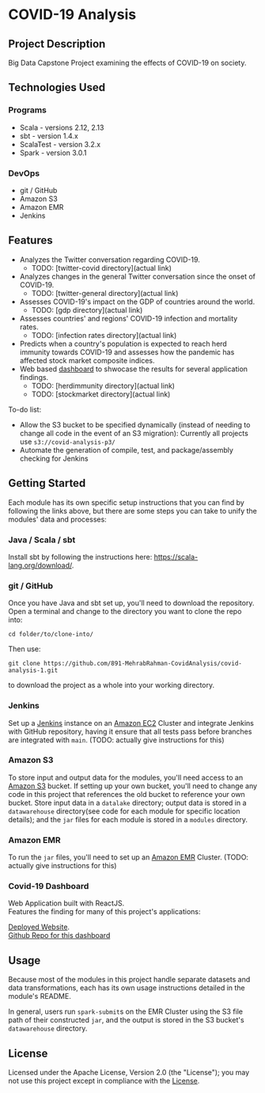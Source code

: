 # COVID-19 Analysis
## Project Description

Big Data Capstone Project examining the effects of COVID-19 on society.

## Technologies Used

### Programs
* Scala - versions 2.12, 2.13
* sbt - version 1.4.x
* ScalaTest - version 3.2.x
* Spark - version 3.0.1

### DevOps
* git / GitHub
* Amazon S3
* Amazon EMR
* Jenkins

## Features

* Analyzes the Twitter conversation regarding COVID-19.
  * TODO: [twitter-covid directory](actual link)
* Analyzes changes in the general Twitter conversation since the onset of COVID-19.
  * TODO: [twitter-general directory](actual link)
* Assesses COVID-19's impact on the GDP of countries around the world.
  * TODO: [gdp directory](actual link)
* Assesses countries' and regions' COVID-19 infection and mortality rates.
  * TODO: [infection rates directory](actual link)
* Predicts when a country's population is expected to reach herd immunity towards COVID-19 and assesses how the pandemic has affected stock market composite indices.     
* Web based [dashboard](https://covid-data-dashbrd.herokuapp.com/) to shwocase the results for several application findings.
  * TODO: [herdimmunity directory](actual link)
  * TODO: [stockmarket directory](actual link)

To-do list:
* Allow the S3 bucket to be specified dynamically (instead of needing to change all code in the event of an S3 migration): Currently all projects use `s3://covid-analysis-p3/`
* Automate the generation of compile, test, and package/assembly checking for Jenkins

## Getting Started

Each module has its own specific setup instructions that you can find by following the links above, but there are some steps you can take to unify the modules' data and processes: 

### Java / Scala / sbt

Install sbt by following the instructions here: https://scala-lang.org/download/.

### git / GitHub

Once you have Java and sbt set up, you'll need to download the repository. Open a terminal and change to the directory you want to clone the repo into:

`cd folder/to/clone-into/`

Then use:

`git clone https://github.com/891-MehrabRahman-CovidAnalysis/covid-analysis-1.git`

to download the project as a whole into your working directory.

### Jenkins

Set up a [Jenkins](https://www.jenkins.io/) instance on an [Amazon EC2](https://aws.amazon.com/ec2/) Cluster and integrate Jenkins with GitHub repository, having it ensure that all tests pass before branches are integrated with `main`. (TODO: actually give instructions for this)

### Amazon S3

To store input and output data for the modules, you'll need access to an [Amazon S3](https://aws.amazon.com/s3/) bucket. If setting up your own bucket, you'll need to change any code in this project that references the old bucket to reference your own bucket. Store input data in a `datalake` directory; output data is stored in a `datawarehouse` directory(see code for each module for specific location details); and the `jar` files for each module is stored in a `modules` directory.

### Amazon EMR

To run the `jar` files, you'll need to set up an [Amazon EMR](https://aws.amazon.com/emr/) Cluster. (TODO: actually give instructions for this)

### Covid-19 Dashboard
Web Application built with ReactJS.   
Features the finding for many of this project's applications:

[Deployed Website](https://covid-data-dashbrd.herokuapp.com/).       
[Github Repo for this dashboard](https://github.com/891-MehrabRahman-CovidAnalysis/covid-dashboard) 

## Usage

Because most of the modules in this project handle separate datasets and data transformations, each has its own usage instructions detailed in the module's README.

In general, users run `spark-submit`s on the EMR Cluster using the S3 file path of their constructed `jar`, and the output is stored in the S3 bucket's `datawarehouse` directory.

## License

Licensed under the Apache License, Version 2.0 (the "License"); you may not use this project except in compliance with the [License](LICENSE).
